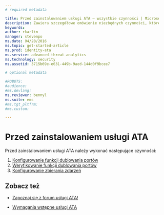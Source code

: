 ```yaml
---
# required metadata

title: Przed zainstalowaniem usługi ATA — wszystkie czynności | Microsoft Advanced Threat Analytics
description: Zawiera szczegółowe omówienie niezbędnych czynności, które należy wykonać przed wdrożeniem usługi ATA.
keywords:
author: rkarlin
manager: stevenpo
ms.date: 04/28/2016
ms.topic: get-started-article
ms.prod: identity-ata
ms.service: advanced-threat-analytics
ms.technology: security
ms.assetid: 3715b69e-e631-449b-9aed-144d0f9bcee7

# optional metadata

#ROBOTS:
#audience:
#ms.devlang:
ms.reviewer: bennyl
ms.suite: ems
#ms.tgt_pltfrm:
#ms.custom:

---
```


# Przed zainstalowaniem usługi ATA

Przed zainstalowaniem usługi ATA należy wykonać następujące czynności:

1. [Konfigurowanie funkcji dublowania portów](configure-port-mirroring.md)
2. [Weryfikowanie funkcji dublowania portów](validate-port-mirroring.md)
3. [Konfigurowanie zbierania zdarzeń](configure-event-collection.md)



## Zobacz też

- [Zapoznaj się z forum usługi ATA!](https://social.technet.microsoft.com/Forums/security/en-US/home?forum=mata)

- [Wymagania wstępne usługi ATA](/advanced-threat-analytics/plan-design/ata-prerequisites)



<!--HONumber=May16_HO4-->


